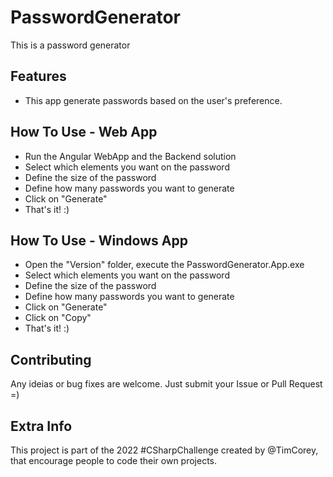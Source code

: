 # PasswordGenerator

This is a password generator

## Features
 * This app generate passwords based on the user's preference.

## How To Use - Web App
 * Run the Angular WebApp and the Backend solution
 * Select which elements you want on the password
 * Define the size of the password
 * Define how many passwords you want to generate
 * Click on "Generate"
 * That's it! :)

## How To Use - Windows App
 * Open the "Version" folder, execute the PasswordGenerator.App.exe
 * Select which elements you want on the password
 * Define the size of the password
 * Define how many passwords you want to generate
 * Click on "Generate"
 * Click on "Copy"
 * That's it! :)

## Contributing
Any ideias or bug fixes are welcome. Just submit your Issue or Pull Request =)

## Extra Info
This project is part of the 2022 #CSharpChallenge created by @TimCorey, that encourage people to code their own projects.
